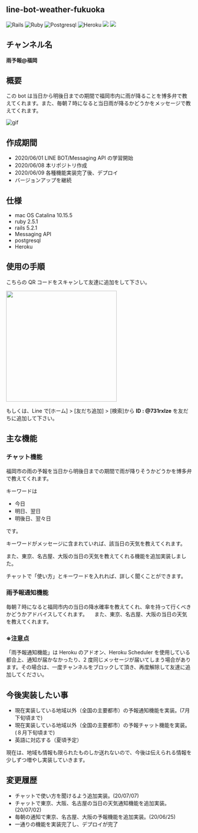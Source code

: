 ## line-bot-weather-fukuoka

![Rails](https://img.shields.io/badge/5.2.1-Rails-CC0000.svg?logo=rails&style=plastic) ![Ruby](https://img.shields.io/badge/2.5.1-Ruby-CC342D.svg?logo=ruby&style=plastic) ![Postgresql](https://img.shields.io/badge/-Postgresql-336791.svg?logo=postgresql&style=plastic) ![Heroku](https://img.shields.io/badge/-Heroku-430098.svg?logo=heroku&style=plastic) <img src="https://img.shields.io/badge/-Git-F05032.svg?logo=git&style=plastic"> <img src="https://img.shields.io/badge/-Github-181717.svg?logo=github&style=plastic">

## チャンネル名

<strong>雨予報@福岡</strong>

## 概要

この bot は当日から明後日までの期間で福岡市内に雨が降ることを博多弁で教えてくれます。また、毎朝７時になると当日雨が降るかどうかをメッセージで教えてくれます。

![gif](https://user-images.githubusercontent.com/61185362/84508826-db0d3280-acfd-11ea-88d4-1c203044bf6c.gif)

## 作成期間

- 2020/06/01 LINE BOT/Messaging API の学習開始
- 2020/06/08 本リポジトリ作成
- 2020/06/09 各種機能実装完了後、デプロイ
- バージョンアップを継続

## 仕様

- mac OS Catalina 10.15.5
- ruby 2.5.1
- rails 5.2.1
- Messaging API
- postgresql
- Heroku

## 使用の手順

こちらの QR コードをスキャンして友達に追加をして下さい。

<img src= "https://user-images.githubusercontent.com/61185362/84488495-3c6fda00-acdb-11ea-8a6e-fd8c0ac4f246.png" width= 300px >

もしくは、Line で[ホーム] > [友だち追加] > [検索]から <strong>ID : @731rxlze</strong> を友だちに追加して下さい。

## 主な機能

### チャット機能

福岡市の雨の予報を当日から明後日までの期間で雨が降りそうかどうかを博多弁で教えてくれます。

キーワードは

- 今日
- 明日、翌日
- 明後日、翌々日

です。

キーワードがメッセージに含まれていれば、該当日の天気を教えてくれます。

また、東京、名古屋、大阪の当日の天気を教えてくれる機能を追加実装しました。

チャットで「使い方」とキーワードを入れれば、詳しく聞くことができます。

### 雨予報通知機能

毎朝７時になると福岡市内の当日の降水確率を教えてくれ、傘を持って行くべきかどうかアドバイスしてくれます。
　また、東京、名古屋、大阪の当日の天気を教えてくれます。

### ※注意点

「雨予報通知機能」は Heroku のアドオン、Heroku Scheduler を使用している都合上、通知が届かなかったり、2 度同じメッセージが届いてしまう場合があります。その場合は、一度チャンネルをブロックして頂き、再度解除して友達に追加してください。

## 今後実装したい事

- 現在実装している地域以外（全国の主要都市）の予報通知機能を実装。(7月下旬頃まで)
- 現在実装している地域以外（全国の主要都市）の予報チャット機能を実装。(８月下旬頃まで)
- 英語に対応する（夏頃予定）

現在は、地域も情報も限られたものしか送れないので、今後は伝えられる情報を少しずつ増やし実装していきます。

## 変更履歴

- チャットで使い方を聞けるよう追加実装。(20/07/07)
- チャットで東京、大阪、名古屋の当日の天気通知機能を追加実装。(20/07/02)
- 毎朝の通知で東京、名古屋、大阪の予報機能を追加実装。(20/06/25)
- 一通りの機能を実装完了し、デプロイが完了
